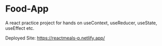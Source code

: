 # Food-App
A react practice project for hands on useContext, useReducer, useState, useEffect etc.

Deployed Site: https://reactmeals-p.netlify.app/
